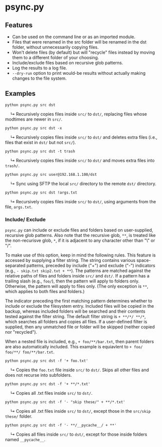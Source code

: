 # psync.py

## Features

- Can be used on the command line or as an imported module.
- Files that were renamed in the src folder will be renamed in the dst folder, without unnecessarily copying files.
- Won't delete files (by default) but will "recycle" files instead by moving them to a different folder of your choosing.
- Include/exclude files based on recursive glob patterns.
- Log the results to a log file.
- `--dry-run` option to print would-be results without actually making changes to the file system.

## Examples

`python psync.py src dst`

&emsp; ↳ Recursively copies files inside `src/` to `dst/`, replacing files whose modtimes are newer in `src/`.

`python psync.py src dst -x`

&emsp; ↳ Recursively copies files inside `src/` to `dst/` and deletes extra files (i.e., files that exist in `dst/` but not `src/`).

`python psync.py src dst -t trash`

&emsp; ↳ Recursively copies files inside `src/` to `dst/` and moves extra files into `trash/`.

`python psync.py src user@192.168.1.100/dst`

&emsp; ↳ Sync using SFTP the local `src/` directory to the remote `dst/` directory.

`python psync.py src dst !args.txt`

&emsp; ↳ Recursively copies files inside `src/` to `dst/`, using arguments from the file, `args.txt`.

### Include/ Exclude

`psync.py` can include or exclude files and folders based on user-supplied, recursive glob patterns. Also note that the recursive glob, `**`, is treated like the non-recurisve glob, `*`, if it is adjacent to any character other than "\\" or "/".

To make use of this option, keep in mind the following rules. This feature is accessed by supplying a filter string. The string contains various space-separated patterns, preceded by include ("+") and exclude ("-") indicators (e.g., `- skip.txt skip2.txt + **`). The patterns are matched against the relative paths of files and folders inside `src/` and `dst/`. If a pattern has a trailing slash (e.g., `foo/`), then the pattern will apply to folders only. Otherwise, the pattern will apply to files only. (The only exception is `**`, which applies to both files and folders.)

The indicator preceding the first matching pattern determines whether to include or exclude the filesystem entry. Included files will be copied in the backup, whereas included folders will be searched and their contents tested against the filter string. The default filter string is `+ **/*/ **/*`, which searches all folders and copies all files. If a user-defined filter is supplied, then any unmatched file or folder will be skipped (neither copied nor "recycled").

When a nested file is included, e.g., `+ foo/**/bar.txt`, then parent folders are also automatically included. This example is equiavlent to `+ foo/ foo/**/ foo/**/bar.txt`.

`python psync.py src dst -f '+ foo.txt'`

&emsp; ↳ Copies the `foo.txt` file inside `src/` to `dst/`. Skips all other files and does not recurse into subfolders.

`python psync.py src dst -f '+ **/*.txt'`

&emsp; ↳ Copies all .txt files inside `src/` to `dst/`.

`python psync.py src dst -f '- "skip these/" + **/*.txt'`

&emsp; ↳ Copies all .txt files inside `src/` to `dst/`, except those in the `src/skip these/` folder.

`python psync.py src dst -f '- **/__pycache__/ + **'`

&emsp; ↳ Copies all files inside `src/` to `dst/`, except for those inside folders named `__pycache__`.